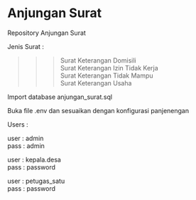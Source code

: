 # Anjungan Surat

Repository Anjungan Surat

Jenis Surat :

> > > Surat Keterangan Domisili <br>
> > > Surat Keterangan Izin Tidak Kerja <br>
> > > Surat Keterangan Tidak Mampu <br>
> > > Surat Keterangan Usaha <br>

Import database anjungan_surat.sql

Buka file .env dan sesuaikan dengan konfigurasi panjenengan

Users :

user : admin <br>
pass : admin

user : kepala.desa <br>
pass : password

user : petugas_satu <br>
pass : password
